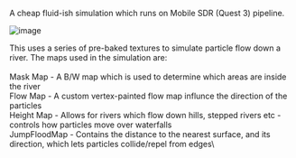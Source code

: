 A cheap fluid-ish simulation which runs on Mobile SDR (Quest 3) pipeline.

![image](https://github.com/Tokusei/Q3_FlowmapParticles/assets/4631534/8855c7dc-3262-40c4-b690-e533fb219d60)


This uses a series of pre-baked textures to simulate particle flow down a river. The maps used in the simulation are:\
\
Mask Map - A B/W map which is used to determine which areas are inside the river\
Flow Map - A custom vertex-painted flow map influnce the direction of the particles\
Height Map - Allows for rivers which flow down hills, stepped rivers etc - controls how particles move over waterfalls\
JumpFloodMap - Contains the distance to the nearest surface, and its direction, which lets particles collide/repel from edges\
